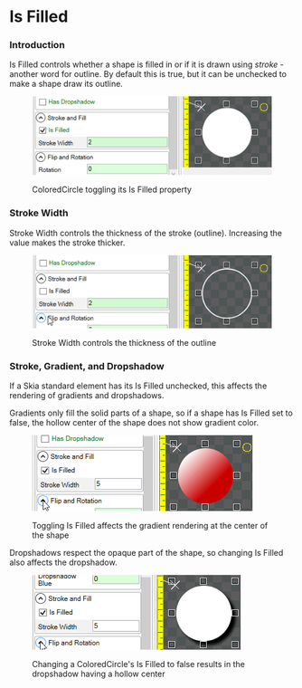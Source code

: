# Is Filled

### Introduction

Is Filled controls whether a shape is filled in or if it is drawn using _stroke_ - another word for outline. By default this is true, but it can be unchecked to make a shape draw its outline.

<figure><img src="../../../../.gitbook/assets/30_05 06 47.gif" alt=""><figcaption><p>ColoredCircle toggling its Is Filled property</p></figcaption></figure>

### Stroke Width

Stroke Width controls the thickness of the stroke (outline). Increasing the value makes the stroke thicker.

<figure><img src="../../../../.gitbook/assets/30_05 11 05.gif" alt=""><figcaption><p>Stroke Width controls the thickness of the outline</p></figcaption></figure>

### Stroke, Gradient, and Dropshadow

If a Skia standard element has its Is Filled unchecked, this affects the rendering of gradients and dropshadows.

Gradients only fill the solid parts of a shape, so if a shape has Is Filled set to false, the hollow center of the shape does not show gradient color.

<figure><img src="../../../../.gitbook/assets/30_05 16 16.gif" alt=""><figcaption><p>Toggling Is Filled affects the gradient rendering at the center of the shape</p></figcaption></figure>

Dropshadows respect the opaque part of the shape, so changing Is Filled also affects the dropshadow.



<figure><img src="../../../../.gitbook/assets/30_05 18 22 (1).gif" alt=""><figcaption><p>Changing a ColoredCircle's Is Filled to false results in the dropshadow having a hollow center</p></figcaption></figure>
